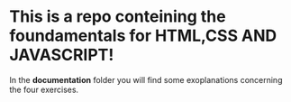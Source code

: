 # This is a repo conteining the foundamentals for HTML,CSS AND JAVASCRIPT!

In the **documentation** folder you will find some exoplanations concerning the four exercises.
